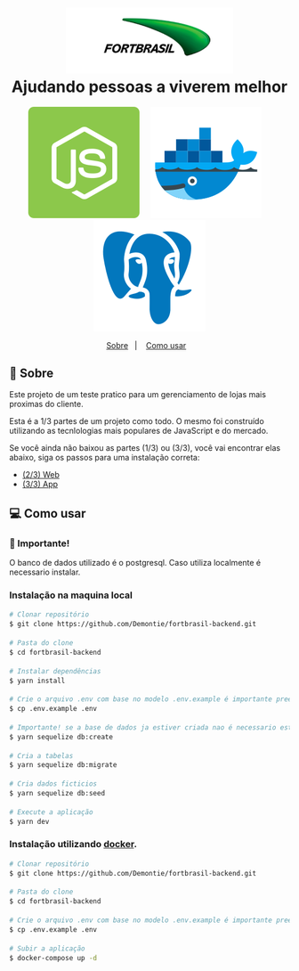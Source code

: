 <h1 align="center">
  <img alt="fortbrasil" title="Fastfeet" src="./.github/fortbrasil-logo.png" width="300px" />
  <br>
  Ajudando pessoas a viverem melhor
</h1>

<p align="center">
  <img src=".github/nodejs.svg" alt="ReactJS" />&nbsp;&nbsp;&nbsp;&nbsp;
  <img src=".github/docker.svg" alt="ReactJS" />&nbsp;&nbsp;&nbsp;&nbsp;
  <img src=".github/postgres.svg" alt="ReactJS" />
</a>

<p align="center">
  <a href="#rocket-sobre">Sobre</a>&nbsp;&nbsp;&nbsp;|&nbsp;&nbsp;&nbsp;
  <a href="#computer-como-usar">Como usar</a>&nbsp;&nbsp;&nbsp;
</p>

## :rocket: Sobre
Este projeto de um teste pratico para um gerenciamento de lojas mais proximas do cliente.

Esta é a 1/3 partes de um projeto como todo. O mesmo foi construído utilizando as tecnlologias mais populares de JavaScript e do mercado.

Se você ainda não baixou as partes (1/3) ou (3/3), você vai encontrar elas abaixo, siga os passos para uma instalação correta:
- [(2/3) Web](https://github.com/Demontie/fortbrasil-frontend)
- [(3/3) App](https://github.com/Demontie/fortbrasil-mobile)

## :computer: Como usar

### :rotating_light: Importante!
O banco de dados utilizado é o postgresql. Caso utiliza localmente é necessario instalar.

### Instalação na maquina local

```bash
# Clonar repositório
$ git clone https://github.com/Demontie/fortbrasil-backend.git

# Pasta do clone
$ cd fortbrasil-backend

# Instalar dependências
$ yarn install

# Crie o arquivo .env com base no modelo .env.example é importante preencher o .env corretamente.
$ cp .env.example .env

# Importante! se a base de dados ja estiver criada nao é necessario este comando.
$ yarn sequelize db:create

# Cria a tabelas
$ yarn sequelize db:migrate

# Cria dados ficticios
$ yarn sequelize db:seed

# Execute a aplicação
$ yarn dev
```

### Instalação utilizando [docker](https://www.docker.com/).

```bash
# Clonar repositório
$ git clone https://github.com/Demontie/fortbrasil-backend.git

# Pasta do clone
$ cd fortbrasil-backend

# Crie o arquivo .env com base no modelo .env.example é importante preencher o .env corretamente.
$ cp .env.example .env

# Subir a aplicação
$ docker-compose up -d
```
